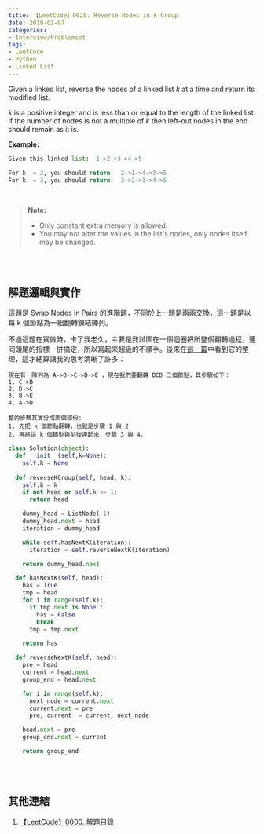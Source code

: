 ```yaml
---
title: 【LeetCode】0025. Reverse Nodes in k-Group
date: 2019-01-07
categories:
- Interview/Problemset
tags:
- LeetCode
- Python
- Linked List
--- 
```


Given a linked list, reverse the nodes of a linked list  _k_  at a time and return its modified list.

_k_  is a positive integer and is less than or equal to the length of the linked list. If the number of nodes is not a multiple of  _k_  then left-out nodes in the end should remain as it is.

<!--more-->
**Example:**
```python
Given this linked list:  1->2->3->4->5

For k  = 2, you should return:  2->1->4->3->5
For k  = 3, you should return:  3->2->1->4->5
```

<br>

>**Note:**
>-   Only constant extra memory is allowed.
>-   You may not alter the values in the list's nodes, only nodes itself may be changed.

<br><br>

## 解題邏輯與實作

這題是 [Swap Nodes in Pairs](/LeetCode-0024-Swap-Nodes-in-Pairs/) 的進階題，不同於上一題是兩兩交換，這一題是以每 k 個節點為一組翻轉鍊結陣列。
 
不過這題在實做時，卡了我老久，主要是我試圖在一個迴圈把所整個翻轉過程，連同頭尾的指標一併搞定，所以寫起來超級的不順手。後來在[這一篇](https://shenjie1993.gitbooks.io/leetcode-python/025%20Reverse%20Nodes%20in%20k-Group.html)中看到它的整理，這才總算讓我的思考清晰了許多：
```
現在有一陣列為 A->B->C->D->E ，現在我們要翻轉 BCD 三個節點，其步驟如下：
1. C->B
2. D->C
3. B->E
4. A->D

整的步驟其實分成兩個部份:
1. 先把 k 個節點翻轉，也就是步驟 1 與 2
2. 再將這 k 個節點與前後連起來，步驟 3 與 4。 
```


```python
class Solution(object):
  def __init__(self,k=None):
    self.k = None
		
  def reverseKGroup(self, head, k):
    self.k = k
    if not head or self.k <= 1:
      return head

    dummy_head = ListNode(-1)
    dummy_head.next = head
    iteration = dummy_head

    while self.hasNextK(iteration):
      iteration = self.reverseNextK(iteration)

    return dummy_head.next

  def hasNextK(self, head):
    has = True
    tmp = head
    for i in range(self.k):
      if tmp.next is None :
        has = False
        break
      tmp = tmp.next

    return has

  def reverseNextK(self, head): 
    pre = head
    current = head.next
    group_end = head.next

    for i in range(self.k):
      next_node = current.next
      current.next = pre
      pre, current  = current, next_node

    head.next = pre
    group_end.next = current

    return group_end
```


<br><br>

## 其他連結
1. [【LeetCode】0000. 解題目錄](/LeetCode-0000-Contents/)